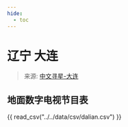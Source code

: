 ```yaml
---
hide:
  - toc
---
```


# 辽宁 大连

> 来源: [中文寻星-大连](http://dtmb.saoing.com/dalian.htm)

## 地面数字电视节目表

{{ read_csv("../../data/csv/dalian.csv") }}
